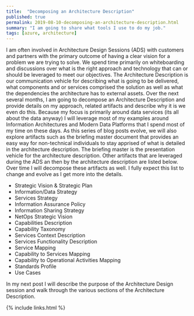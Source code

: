 ```yaml
---
title:  "Decomposing an Architecture Description"
published: true
permalink: 2019-08-10-decomposing-an-architecture-description.html
summary: "I am going to share what tools I use to do my job."
tags: [azure, architecture]
---
```


I am often involved in Architecture Design Sessions (ADS) with customers and partners with the primary outcome of having a clear  vision for a problem we are trying to solve. We spend time primarily on whiteboarding and discussions over what is the right approach and technology that can or should be leveraged to meet our objectives. The Architecture Description is our communication vehicle for describing what is going to be delivered, what components and or services comprised the solution as well as what the dependencies the architecture has to external assets.  Over the next several months, I am going to decompose an Architecture Description and provide details on my approach, related artifacts and describe why it is we even do this. Because my focus is primarily around data services (its all about the data anyway) I will leverage most of my examples around Information Architectures and Modern Data Platforms that I spend most of my time on these days. As this series of blog posts evolve, we will also explore artifacts such as the briefing master document that provides an easy way for non-technical individuals to stay apprised of what is detailed in the architecture description. The briefing master is the presentation vehicle for the architecture description. Other artifacts that are leveraged during the ADS an then by the architecture description are listed below. Over time I will decompose these artifacts as well. I fully expect this list to change and evolve as I get more into the details.

- Strategic Vision & Strategic Plan
- Information/Data Strategy
- Services Strategy
- Information Assurance Policy
- Information Sharing Strategy
- NetOps Strategic Vision
- Capabilities Description
- Capability Taxonomy
- Services Context Description
- Services Functionality Description
- Service Mapping
- Capability to Services Mapping
- Capability to Operational Activities Mapping
- Standards Profile
- Use Cases

In my next post I will describe the purpose of the Architecture Design session and walk through the various sections of the Architecture Description. 

{% include links.html %}
